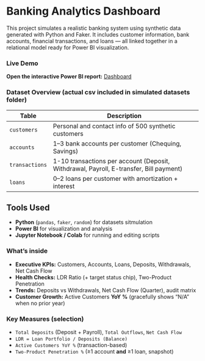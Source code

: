 # Banking Analytics Dashboard

This project simulates a realistic banking system using synthetic data generated with Python and Faker. It includes customer information, bank accounts, financial transactions, and loans — all linked together in a relational model ready for Power BI visualization.

### Live Demo
**Open the interactive Power BI report:** [Dashboard](https://app.powerbi.com/reportEmbed?reportId=3f46ed1f-84f2-467c-bf11-8c3af851cd64&autoAuth=true&ctid=8322cefd-0a4c-4e2c-bde5-b17933e7b00f&actionBarEnabled=true)


### Dataset Overview (actual csv included in simulated datasets folder)

| Table         | Description                                                |
|---------------|------------------------------------------------------------|
| `customers`   | Personal and contact info of 500 synthetic customers       |
| `accounts`    | 1–3 bank accounts per customer (Chequing, Savings)         |
| `transactions`| 1-10 transactions per account (Deposit, Withdrawal, Payroll, E-transfer, Bill payment)  |
| `loans`       | 0–2 loans per customer with amortization + interest        |


## Tools Used

- **Python** (`pandas`, `faker`, `random`) for datasets sitmulation
- **Power BI** for visualization and analysis
- **Jupyter Notebook / Colab** for running and editing scripts

### What’s inside
- **Executive KPIs:** Customers, Accounts, Loans, Deposits, Withdrawals, Net Cash Flow  
- **Health Checks:** LDR Ratio (+ target status chip), Two-Product Penetration  
- **Trends:** Deposits vs Withdrawals, Net Cash Flow (Quarter), audit matrix  
- **Customer Growth:** Active Customers **YoY %** (gracefully shows “N/A” when no prior year)

### Key Measures (selection)
- `Total Deposits` (Deposit + Payroll), `Total Outflows`, `Net Cash Flow`
- `LDR = Loan Portfolio / Deposits (Balance)`
- `Active Customers YoY %` (transaction-based)
- `Two-Product Penetration %` (≥1 account **and** ≥1 loan, snapshot)




